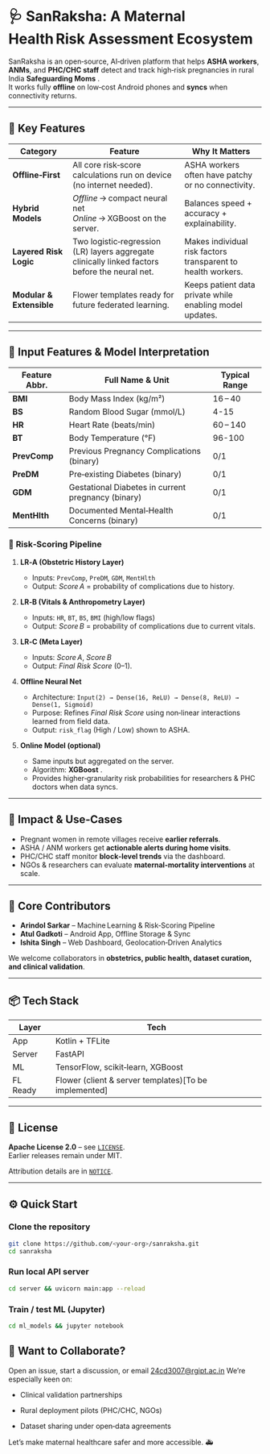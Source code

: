 # 🩺 **SanRaksha: A Maternal Health Risk Assessment Ecosystem**

SanRaksha is an open‑source, AI‑driven platform that helps **ASHA workers**, **ANMs**, and **PHC/CHC staff** detect and track high‑risk pregnancies in rural India **Safeguarding Moms** .  
It works fully **offline** on low‑cost Android phones and **syncs** when connectivity returns.

---

## 🚀 Key Features

| Category | Feature | Why It Matters |
|----------|---------|----------------|
| **Offline‑First** | All core risk‑score calculations run on device (no internet needed). | ASHA workers often have patchy or no connectivity. |
| **Hybrid Models** | *Offline* → compact neural net<br>*Online* → XGBoost on the server. | Balances speed + accuracy + explainability. |
| **Layered Risk Logic** | Two logistic‑regression (LR) layers aggregate clinically linked factors before the neural net. | Makes individual risk factors transparent to health workers. |
| **Modular & Extensible** | Flower templates ready for future federated learning. | Keeps patient data private while enabling model updates. |

---

## 🧬 **Input Features & Model Interpretation**

| Feature Abbr. | Full Name & Unit | Typical Range |
|---------------|------------------|---------------|
| **BMI** | Body Mass Index (kg/m²) | 16 – 40 |
| **BS** | Random Blood Sugar (mmol/L) | 4-15 |
| **HR** | Heart Rate (beats/min) | 60 – 140 |
| **BT** | Body Temperature (°F) | 96-100 |
| **PrevComp** | Previous Pregnancy Complications (binary) | 0/1 |
| **PreDM** | Pre‑existing Diabetes (binary) | 0/1 |
| **GDM** | Gestational Diabetes in current pregnancy (binary) | 0/1 |
| **MentHlth** | Documented Mental‑Health Concerns (binary) | 0/1 |

### 🔢 **Risk‑Scoring Pipeline**

1. **LR‑A (Obstetric History Layer)**  
   - Inputs: `PrevComp`, `PreDM`, `GDM`, `MentHlth`  
   - Output: *Score A* = probability of complications due to history.

2. **LR‑B (Vitals & Anthropometry Layer)**  
   - Inputs: `HR`, `BT`, `BS`, `BMI` (high/low flags)  
   - Output: *Score B* = probability of complications due to current vitals.

3. **LR‑C (Meta Layer)**  
   - Inputs: *Score A*, *Score B*  
   - Output: *Final Risk Score* (0–1).

4. **Offline Neural Net**  
   - Architecture: `Input(2) → Dense(16, ReLU) → Dense(8, ReLU) → Dense(1, Sigmoid)`  
   - Purpose: Refines *Final Risk Score* using non‑linear interactions learned from field data.  
   - Output: `risk_flag` (High / Low) shown to ASHA.

5. **Online Model (optional)**  
   - Same inputs but aggregated on the server.  
   - Algorithm: **XGBoost** .  
   - Provides higher‑granularity risk probabilities for researchers & PHC doctors when data syncs.

---

## 🎯 Impact & Use‑Cases

* Pregnant women in remote villages receive **earlier referrals**.  
* ASHA / ANM workers get **actionable alerts during home visits**.  
* PHC/CHC staff monitor **block‑level trends** via the dashboard.  
* NGOs & researchers can evaluate **maternal‑mortality interventions** at scale.

---

## 👥 Core Contributors

* **Arindol Sarkar** – Machine Learning & Risk‑Scoring Pipeline  
* **Atul Gadkoti** – Android App, Offline Storage & Sync  
* **Ishita Singh** – Web Dashboard, Geolocation‑Driven Analytics  

We welcome collaborators in **obstetrics, public health, dataset curation, and clinical validation**.

---

## 📦 Tech Stack

| Layer | Tech |
|-------|------|
| App | Kotlin + TFLite |
| Server | FastAPI  |
| ML | TensorFlow, scikit‑learn, XGBoost |
| FL Ready | Flower (client & server templates)[To be implemented] |

---

## 📄 License
**Apache License 2.0** – see [`LICENSE`](./LICENSE).  
Earlier releases remain under MIT.

Attribution details are in [`NOTICE`](./NOTICE).

---

## ⚙️ Quick Start

### Clone the repository
```bash
git clone https://github.com/<your‑org>/sanraksha.git
cd sanraksha
```
### Run local API server
```bash
cd server && uvicorn main:app --reload
```
### Train / test ML (Jupyter)
```bash
cd ml_models && jupyter notebook
```

## 🤝 Want to Collaborate?
Open an issue, start a discussion, or email 24cd3007@rgipt.ac.in
We’re especially keen on:

- Clinical validation partnerships

- Rural deployment pilots (PHC/CHC, NGOs)

- Dataset sharing under open‑data agreements

Let’s make maternal healthcare safer and more accessible. 🚑

